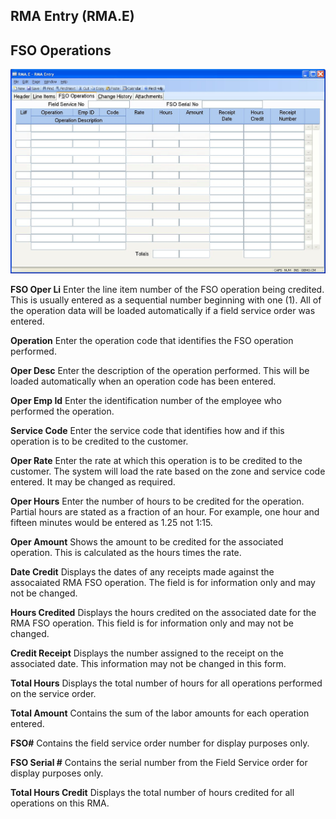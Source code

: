 ##  RMA Entry (RMA.E)

<PageHeader />

##  FSO Operations

![](./RMA-E-3.jpg)

**FSO Oper Li** Enter the line item number of the FSO operation being
credited. This is usually entered as a sequential number beginning with one
(1). All of the operation data will be loaded automatically if a field service
order was entered.  
  
**Operation** Enter the operation code that identifies the FSO operation
performed.  
  
**Oper Desc** Enter the description of the operation performed. This will be
loaded automatically when an operation code has been entered.  
  
**Oper Emp Id** Enter the identification number of the employee who performed
the operation.  
  
**Service Code** Enter the service code that identifies how and if this
operation is to be credited to the customer.  
  
**Oper Rate** Enter the rate at which this operation is to be credited to the
customer. The system will load the rate based on the zone and service code
entered. It may be changed as required.  
  
**Oper Hours** Enter the number of hours to be credited for the operation.
Partial hours are stated as a fraction of an hour. For example, one hour and
fifteen minutes would be entered as 1.25 not 1:15.  
  
**Oper Amount** Shows the amount to be credited for the associated operation.
This is calculated as the hours times the rate.  
  
**Date Credit** Displays the dates of any receipts made against the
assocaiated RMA FSO operation. The field is for information only and may not
be changed.  
  
**Hours Credited** Displays the hours credited on the associated date for the
RMA FSO operation. This field is for information only and may not be changed.  
  
**Credit Receipt** Displays the number assigned to the receipt on the
associated date. This information may not be changed in this form.  
  
**Total Hours** Displays the total number of hours for all operations
performed on the service order.  
  
**Total Amount** Contains the sum of the labor amounts for each operation
entered.  
  
**FSO#** Contains the field service order number for display purposes only.  
  
**FSO Serial #** Contains the serial number from the Field Service order for
display purposes only.  
  
**Total Hours Credit** Displays the total number of hours credited for all
operations on this RMA.  
  
  
<badge text= "Version 8.10.57" vertical="middle" />

<PageFooter />